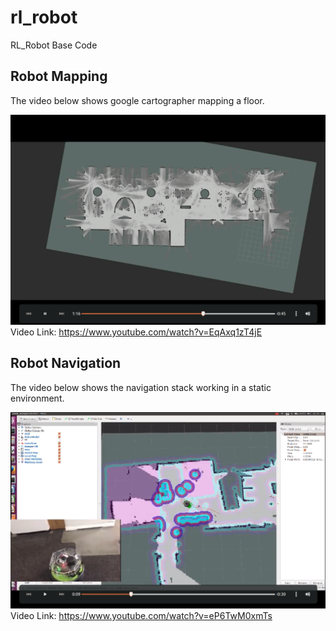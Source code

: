 # rl_robot
RL_Robot Base Code

## Robot Mapping
The video below shows google cartographer mapping a floor.

[![Watch the video](https://github.com/JamesUnicomb/rl_robot/blob/master/video_clipping_mapping.png)](https://www.youtube.com/watch?v=EqAxq1zT4jE)
Video Link: https://www.youtube.com/watch?v=EqAxq1zT4jE


## Robot Navigation
The video below shows the navigation stack working in a static environment.

[![Watch the video](https://github.com/JamesUnicomb/rl_robot/blob/master/video_clipping_navigation.png)](https://www.youtube.com/watch?v=eP6TwM0xmTs)
Video Link: https://www.youtube.com/watch?v=eP6TwM0xmTs
